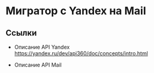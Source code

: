 # Мигратор с Yandex на Mail

## Ссылки
* Описание API Yandex
    https://yandex.ru/dev/api360/doc/concepts/intro.html

* Описание API Mail